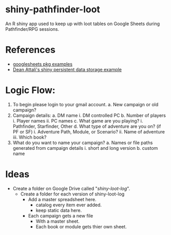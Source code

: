 # shiny-pathfinder-loot
An R shiny app used to keep up with loot tables on Google Sheets during Pathfinder/RPG sessions.

# References
* [googlesheets pkg examples](https://github.com/jennybc/googlesheets/tree/master/inst/shiny-examples)
* [Dean Attali's shiny persistent data storage example](https://deanattali.com/blog/shiny-persistent-data-storage/)

# Logic Flow:

1.  To begin please login to your gmail account.
    a. New campaign or old campaign?
2.  Campaign details:
    a.  DM name
        i. DM controlled PC
    b. Number of players
        i. Player names
        ii. PC names
    c. What game are you playing?
        i. Pathfinder, Starfinder, Other
    d. What type of adventure are you on? (if PF or SF)
        i. Adventure Path, Module, or Scenario?
        ii. Name of adventure
        iii. Which book?
3. What do you want to name your campaign?
    a. Names or file paths generated from campaign details
        i. short and long version
    b. custom name
  
# Ideas

* Create a folder on Google Drive called "_shiny-loot-log_".
    * Create a folder for each version of shiny-loot-log
      * Add a master spreadsheet here.
          * catalog every item ever added.
          * keep static data here.
      * Each campaign gets a new file
          * With a master sheet.
          * Each book or module gets thier own sheet.


